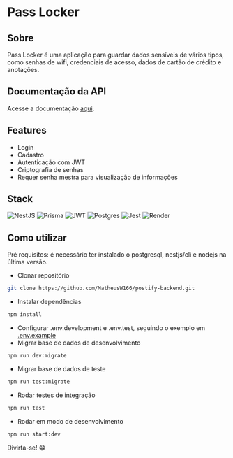 # Pass Locker

## Sobre

Pass Locker é uma aplicação para guardar dados sensíveis de vários tipos, como senhas de wifi, credenciais de acesso, dados de cartão de crédito e anotações.

## Documentação da API

Acesse a documentação [aqui](https://pass-locker.onrender.com/api).

## Features

- Login
- Cadastro
- Autenticação com JWT
- Criptografia de senhas
- Requer senha mestra para visualização de informações

## Stack

![NestJS](https://img.shields.io/badge/nestjs-%23E0234E.svg?style=for-the-badge&logo=nestjs&logoColor=white) ![Prisma](https://img.shields.io/badge/Prisma-3982CE?style=for-the-badge&logo=Prisma&logoColor=white) ![JWT](https://img.shields.io/badge/JWT-black?style=for-the-badge&logo=JSON%20web%20tokens) ![Postgres](https://img.shields.io/badge/postgres-%23316192.svg?style=for-the-badge&logo=postgresql&logoColor=white) ![Jest](https://img.shields.io/badge/-jest-%23C21325?style=for-the-badge&logo=jest&logoColor=white) ![Render](https://img.shields.io/badge/Render-%46E3B7.svg?style=for-the-badge&logo=render&logoColor=white)

## Como utilizar

Pré requisitos: é necessário ter instalado o postgresql, nestjs/cli e nodejs na última versão.

- Clonar repositório

```bash
git clone https://github.com/MatheusW166/postify-backend.git
```
- Instalar dependências
```bash
npm install
```
- Configurar .env.development e .env.test, seguindo o exemplo em [.env.example](https://github.com/MatheusW166/pass-locker-backend/blob/main/.env.example)
- Migrar base de dados de desenvolvimento
```bash
npm run dev:migrate
```
- Migrar base de dados de teste
```bash
npm run test:migrate
```
- Rodar testes de integração
```bash
npm run test
```
- Rodar em modo de desenvolvimento
```bash
npm run start:dev
```
Divirta-se! 😁
